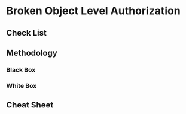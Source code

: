 # Broken Object Level Authorization

## Check List

## Methodology

### Black Box

### White Box

## Cheat Sheet
